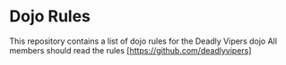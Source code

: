 Dojo Rules
==========

This repository contains a list of dojo rules for the Deadly Vipers dojo
All members should read the rules [https://github.com/deadlyvipers]


